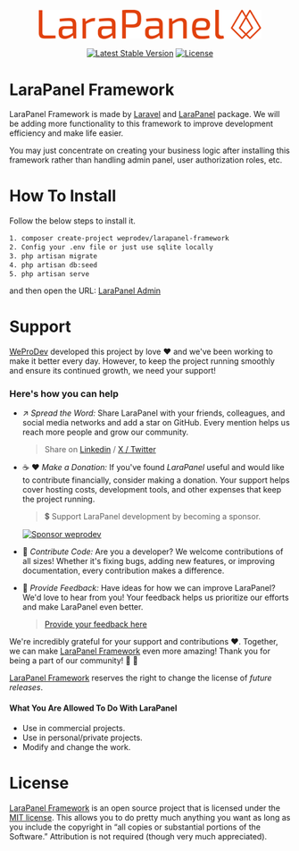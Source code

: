 <p align="center"><a href="https://laravel.com" target="_blank"><img src="https://raw.githubusercontent.com/weprodev/LaraPanel/master/src/Presentation/Panel/Stub/Public/logo.png" width="400" alt="LaraPanel Logo"></a></p>

<p align="center">
<a href="https://packagist.org/packages/weprodev/larapanel-framework"><img src="https://img.shields.io/packagist/v/weprodev/larapanel-framework" alt="Latest Stable Version"></a>
<a href="https://packagist.org/packages/weprodev/larapanel-framework"><img src="https://img.shields.io/packagist/l/weprodev/larapanel-framework" alt="License"></a>
</p>

# LaraPanel Framework

LaraPanel Framework is made by [Laravel](laravel.com) and [LaraPanel](https://github.com/weprodev/LaraPanel) package. We will be adding more functionality to this framework to improve development efficiency and make life easier.

You may just concentrate on creating your business logic after installing this framework rather than handling admin panel, user authorization roles, etc.

# How To Install
Follow the below steps to install it.
```
1. composer create-project weprodev/larapanel-framework
2. Config your .env file or just use sqlite locally
3. php artisan migrate
4. php artisan db:seed
5. php artisan serve
```
 and then open the URL: [LaraPanel Admin](http://127.0.0.1:8000/lp-admin/sign-in)

# Support

[WeProDev](https://weprodev.com) developed this project by love ❤️ and we've been working to make it better every day. However, to keep the project running smoothly and ensure its continued growth, we need your support!

### Here's how you can help

- ↗️ _Spread the Word:_ Share LaraPanel with your friends, colleagues, and social media networks and add a star on GitHub. Every mention helps us reach more people and grow our community.
  > Share on [Linkedin]() / [X / Twitter](https://x.com/intent/tweet?text=Excited%20to%20share%20an%20awesome%20%23Laravel%20package%20I%20discovered%20with%20%23WeProDev%20team!%20🚀%20Check%20it%20out%20here:&url=https%3A%2F%2Flarapanel.weprodev.com%20%20%23developers)
- ☕ ❤️ _Make a Donation:_ If you've found _LaraPanel_ useful and would like to contribute financially, consider making a donation. Your support helps cover hosting costs, development tools, and other expenses that keep the project running.

  > 💲 Support LaraPanel development by becoming a sponsor. 

  [![Sponsor weprodev](https://img.shields.io/badge/Sponsor-weprodev-blue.svg)](https://github.com/sponsors/weprodev)

- 💪 _Contribute Code:_ Are you a developer? We welcome contributions of all sizes! Whether it's fixing bugs, adding new features, or improving documentation, every contribution makes a difference.
- 💭 _Provide Feedback:_ Have ideas for how we can improve LaraPanel? We'd love to hear from you! Your feedback helps us prioritize our efforts and make LaraPanel even better.
  > [Provide your feedback here](https://github.com/weprodev/LaraPanel)

We're incredibly grateful for your support and contributions ❤️. Together, we can make [LaraPanel Framework](https://github.com/weprodev/LaraPanel-Framework) even more amazing! Thank you for being a part of our community! 🙏 🙌

[LaraPanel Framework](https://github.com/weprodev/LaraPanel-Framework) reserves the right to change the license of _future releases_.

#### What You Are Allowed To Do With LaraPanel

- Use in commercial projects.
- Use in personal/private projects.
- Modify and change the work.


# License

[LaraPanel Framework](https://github.com/weprodev/LaraPanel-Framework) is an open source project that is licensed under the [MIT license](https://opensource.org/licenses/MIT). This allows you to do pretty much anything you want as long as you include the copyright in “all copies or substantial portions of the Software.” Attribution is not required (though very much appreciated).
